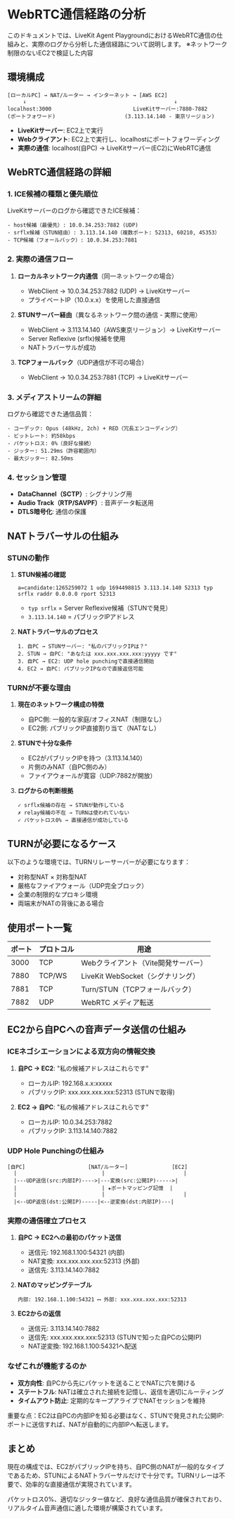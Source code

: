 # WebRTC通信経路の分析

このドキュメントでは、LiveKit Agent PlaygroundにおけるWebRTC通信の仕組みと、実際のログから分析した通信経路について説明します。
※ネットワーク制限のないEC2で検証した内容

## 環境構成

```
[ローカルPC] → NAT/ルーター → インターネット → [AWS EC2]
     ↓                                               ↓
localhost:3000                          LiveKitサーバー:7880-7882
(ポートフォワード)                      (3.113.14.140 - 東京リージョン)
```

- **LiveKitサーバー**: EC2上で実行
- **Webクライアント**: EC2上で実行し、localhostにポートフォワーディング
- **実際の通信**: localhost(自PC) → LiveKitサーバー(EC2)にWebRTC通信

## WebRTC通信経路の詳細

### 1. ICE候補の種類と優先順位

LiveKitサーバーのログから確認できたICE候補：

```
- host候補（最優先）: 10.0.34.253:7882 (UDP)
- srflx候補（STUN経由）: 3.113.14.140（複数ポート: 52313, 60210, 45353）
- TCP候補（フォールバック）: 10.0.34.253:7881
```

### 2. 実際の通信フロー

1. **ローカルネットワーク内通信**（同一ネットワークの場合）
   - WebClient → 10.0.34.253:7882 (UDP) → LiveKitサーバー
   - プライベートIP（10.0.x.x）を使用した直接通信

2. **STUNサーバー経由**（異なるネットワーク間の通信 - 実際に使用）
   - WebClient → 3.113.14.140（AWS東京リージョン）→ LiveKitサーバー
   - Server Reflexive (srflx)候補を使用
   - NATトラバーサルが成功

3. **TCPフォールバック**（UDP通信が不可の場合）
   - WebClient → 10.0.34.253:7881 (TCP) → LiveKitサーバー

### 3. メディアストリームの詳細

ログから確認できた通信品質：

```
- コーデック: Opus (48kHz, 2ch) + RED（冗長エンコーディング）
- ビットレート: 約58kbps
- パケットロス: 0%（良好な接続）
- ジッター: 51.29ms（許容範囲内）
- 最大ジッター: 82.50ms
```

### 4. セッション管理

- **DataChannel（SCTP）**: シグナリング用
- **Audio Track（RTP/SAVPF）**: 音声データ転送用
- **DTLS暗号化**: 通信の保護

## NATトラバーサルの仕組み

### STUNの動作

1. **STUN候補の確認**
   ```
   a=candidate:1265259072 1 udp 1694498815 3.113.14.140 52313 typ srflx raddr 0.0.0.0 rport 52313
   ```
   - `typ srflx` = Server Reflexive候補（STUNで発見）
   - `3.113.14.140` = パブリックIPアドレス

2. **NATトラバーサルのプロセス**
   ```
   1. 自PC → STUNサーバー: "私のパブリックIPは？"
   2. STUN → 自PC: "あなたは xxx.xxx.xxx.xxx:yyyyy です"
   3. 自PC → EC2: UDP hole punchingで直接通信開始
   4. EC2 → 自PC: パブリックIPなので直接返信可能
   ```

### TURNが不要な理由

1. **現在のネットワーク構成の特徴**
   - 自PC側: 一般的な家庭/オフィスNAT（制限なし）
   - EC2側: パブリックIP直接割り当て（NATなし）

2. **STUNで十分な条件**
   - EC2がパブリックIPを持つ（3.113.14.140）
   - 片側のみNAT（自PC側のみ）
   - ファイアウォールが寛容（UDP:7882が開放）

3. **ログからの判断根拠**
   ```
   ✓ srflx候補の存在 → STUNが動作している
   ✗ relay候補の不在 → TURNは使われていない
   ✓ パケットロス0% → 直接通信が成功している
   ```

## TURNが必要になるケース

以下のような環境では、TURNリレーサーバーが必要になります：

- 対称型NAT × 対称型NAT
- 厳格なファイアウォール（UDP完全ブロック）
- 企業の制限的なプロキシ環境
- 両端末がNATの背後にある場合

## 使用ポート一覧

| ポート | プロトコル | 用途 |
|--------|------------|------|
| 3000 | TCP | Webクライアント（Vite開発サーバー） |
| 7880 | TCP/WS | LiveKit WebSocket（シグナリング） |
| 7881 | TCP | Turn/STUN（TCPフォールバック） |
| 7882 | UDP | WebRTC メディア転送 |

## EC2から自PCへの音声データ送信の仕組み

### ICEネゴシエーションによる双方向の情報交換

1. **自PC → EC2**: "私の候補アドレスはこれらです"
   - ローカルIP: 192.168.x.x:xxxxx
   - パブリックIP: xxx.xxx.xxx.xxx:52313 (STUNで取得)

2. **EC2 → 自PC**: "私の候補アドレスはこれらです"
   - ローカルIP: 10.0.34.253:7882
   - パブリックIP: 3.113.14.140:7882

### UDP Hole Punchingの仕組み

```
[自PC]                    [NAT/ルーター]              [EC2]
  |                           |                         |
  |---UDP送信(src:内部IP)---->|---変換(src:公開IP)----->|
  |                           | ★ポートマッピング記憶  |
  |                           |                         |
  |<--UDP返信(dst:公開IP)-----|<--逆変換(dst:内部IP)---|
```

### 実際の通信確立プロセス

1. **自PC → EC2への最初のパケット送信**
   - 送信元: 192.168.1.100:54321 (内部)
   - NAT変換: xxx.xxx.xxx.xxx:52313 (外部)
   - 送信先: 3.113.14.140:7882

2. **NATのマッピングテーブル**
   ```
   内部: 192.168.1.100:54321 ⟷ 外部: xxx.xxx.xxx.xxx:52313
   ```

3. **EC2からの返信**
   - 送信元: 3.113.14.140:7882
   - 送信先: xxx.xxx.xxx.xxx:52313 (STUNで知った自PCの公開IP)
   - NAT逆変換: 192.168.1.100:54321へ配送

### なぜこれが機能するのか

- **双方向性**: 自PCから先にパケットを送ることでNATに穴を開ける
- **ステートフル**: NATは確立された接続を記憶し、返信を適切にルーティング
- **タイムアウト防止**: 定期的なキープアライブでNATセッションを維持

重要な点：EC2は自PCの内部IPを知る必要はなく、STUNで発見された公開IP:ポートに送信すれば、NATが自動的に内部IPへ転送します。

## まとめ

現在の構成では、EC2がパブリックIPを持ち、自PC側のNATが一般的なタイプであるため、STUNによるNATトラバーサルだけで十分です。TURNリレーは不要で、効率的な直接通信が実現されています。

パケットロス0%、適切なジッター値など、良好な通信品質が確保されており、リアルタイム音声通信に適した環境が構築されています。